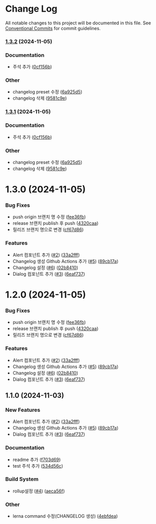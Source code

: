 # Change Log

All notable changes to this project will be documented in this file.
See [Conventional Commits](https://conventionalcommits.org) for commit guidelines.

### [1.3.2](https://github.com/ellen-lee-goorm/gds-onboarding/compare/v1.2.0...v1.3.2) (2024-11-05)

### Documentation

- 주석 추가 ([0cf156b](https://github.com/ellen-lee-goorm/gds-onboarding/commit/0cf156b4a253e1845a423e61da43d66d9c6b840a))

### Other

- changelog preset 수정 ([6a925d5](https://github.com/ellen-lee-goorm/gds-onboarding/commit/6a925d5ce428d995d6f8b59f3de1efc6ffbb518b))
- changelog 삭제 ([9581c9e](https://github.com/ellen-lee-goorm/gds-onboarding/commit/9581c9ed6ad3393d4387c7dcca48b5c8e9690a65))

### [1.3.1](https://github.com/ellen-lee-goorm/gds-onboarding/compare/v1.2.0...v1.3.1) (2024-11-05)

### Documentation

- 주석 추가 ([0cf156b](https://github.com/ellen-lee-goorm/gds-onboarding/commit/0cf156b4a253e1845a423e61da43d66d9c6b840a))

### Other

- changelog preset 수정 ([6a925d5](https://github.com/ellen-lee-goorm/gds-onboarding/commit/6a925d5ce428d995d6f8b59f3de1efc6ffbb518b))
- changelog 삭제 ([9581c9e](https://github.com/ellen-lee-goorm/gds-onboarding/commit/9581c9ed6ad3393d4387c7dcca48b5c8e9690a65))

# 1.3.0 (2024-11-05)

### Bug Fixes

- push origin 브랜치 명 수정 ([fee36fb](https://github.com/ellen-lee-goorm/gds-onboarding/commit/fee36fb8bc8b8d0047a61446ff787b2e4b423b81))
- release 브랜치 publish 후 push ([4320caa](https://github.com/ellen-lee-goorm/gds-onboarding/commit/4320caa2d08c41a97e786e50f77c3723b63905fe))
- 릴리즈 브랜치 명으로 변경 ([cf67d86](https://github.com/ellen-lee-goorm/gds-onboarding/commit/cf67d86f04cd75e7b2a9fa25227deb052e8919e4))

### Features

- Alert 컴포넌트 추가 ([#2](https://github.com/ellen-lee-goorm/gds-onboarding/issues/2)) ([33a2fff](https://github.com/ellen-lee-goorm/gds-onboarding/commit/33a2fff7ccb55b152955302811df5f1e003cf019))
- Changelog 생성 Github Actions 추가 ([#5](https://github.com/ellen-lee-goorm/gds-onboarding/issues/5)) ([89cb17a](https://github.com/ellen-lee-goorm/gds-onboarding/commit/89cb17ab0f7e26336070f90749c95b66b18f9f56))
- Changelog 설정 ([#6](https://github.com/ellen-lee-goorm/gds-onboarding/issues/6)) ([02b8410](https://github.com/ellen-lee-goorm/gds-onboarding/commit/02b8410ffca722a47213f237d17cd1062ebc5de0))
- Dialog 컴포넌트 추가 ([#3](https://github.com/ellen-lee-goorm/gds-onboarding/issues/3)) ([6eaf737](https://github.com/ellen-lee-goorm/gds-onboarding/commit/6eaf737b3fb8900902463e7311107b2b85a39fed))

# 1.2.0 (2024-11-05)

### Bug Fixes

- push origin 브랜치 명 수정 ([fee36fb](https://github.com/ellen-lee-goorm/gds-onboarding/commit/fee36fb8bc8b8d0047a61446ff787b2e4b423b81))
- release 브랜치 publish 후 push ([4320caa](https://github.com/ellen-lee-goorm/gds-onboarding/commit/4320caa2d08c41a97e786e50f77c3723b63905fe))
- 릴리즈 브랜치 명으로 변경 ([cf67d86](https://github.com/ellen-lee-goorm/gds-onboarding/commit/cf67d86f04cd75e7b2a9fa25227deb052e8919e4))

### Features

- Alert 컴포넌트 추가 ([#2](https://github.com/ellen-lee-goorm/gds-onboarding/issues/2)) ([33a2fff](https://github.com/ellen-lee-goorm/gds-onboarding/commit/33a2fff7ccb55b152955302811df5f1e003cf019))
- Changelog 생성 Github Actions 추가 ([#5](https://github.com/ellen-lee-goorm/gds-onboarding/issues/5)) ([89cb17a](https://github.com/ellen-lee-goorm/gds-onboarding/commit/89cb17ab0f7e26336070f90749c95b66b18f9f56))
- Changelog 설정 ([#6](https://github.com/ellen-lee-goorm/gds-onboarding/issues/6)) ([02b8410](https://github.com/ellen-lee-goorm/gds-onboarding/commit/02b8410ffca722a47213f237d17cd1062ebc5de0))
- Dialog 컴포넌트 추가 ([#3](https://github.com/ellen-lee-goorm/gds-onboarding/issues/3)) ([6eaf737](https://github.com/ellen-lee-goorm/gds-onboarding/commit/6eaf737b3fb8900902463e7311107b2b85a39fed))

## 1.1.0 (2024-11-03)

### New Features

- Alert 컴포넌트 추가 ([#2](https://github.com/ellen-lee-goorm/gds-onboarding/issues/2)) ([33a2fff](https://github.com/ellen-lee-goorm/gds-onboarding/commit/33a2fff7ccb55b152955302811df5f1e003cf019))
- Changelog 생성 Github Actions 추가 ([#5](https://github.com/ellen-lee-goorm/gds-onboarding/issues/5)) ([89cb17a](https://github.com/ellen-lee-goorm/gds-onboarding/commit/89cb17ab0f7e26336070f90749c95b66b18f9f56))
- Dialog 컴포넌트 추가 ([#3](https://github.com/ellen-lee-goorm/gds-onboarding/issues/3)) ([6eaf737](https://github.com/ellen-lee-goorm/gds-onboarding/commit/6eaf737b3fb8900902463e7311107b2b85a39fed))

### Documentation

- readme 추가 ([f703d69](https://github.com/ellen-lee-goorm/gds-onboarding/commit/f703d695a2513fbe6be0c881fb2e77f8dce6200f))
- test 주석 추가 ([534d56c](https://github.com/ellen-lee-goorm/gds-onboarding/commit/534d56c54a10167388c8b1c1838412c74c02c65a))

### Build System

- rollup설정 ([#4](https://github.com/ellen-lee-goorm/gds-onboarding/issues/4)) ([aeca56f](https://github.com/ellen-lee-goorm/gds-onboarding/commit/aeca56f03b1a69adee7bc68d3034eafe1d7d8671))

### Other

- lerna command 수정(CHANGELOG 생성) ([4ebfdea](https://github.com/ellen-lee-goorm/gds-onboarding/commit/4ebfdeac4a373aff7d44950057effbc65183ec87))
